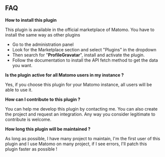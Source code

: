 ## FAQ

__How to install this plugin__

This plugin is available in the official marketplace of Matomo. You have to install the same way as other plugins

- Go to the administration panel
- Look for the Marketplace section and select "Plugins" in the dropdown
- Then search for "**ProfileGravatar**", install and activate the plugin.
- Follow the documentation to install the API fetch method to get the data you want.

__Is the plugin active for all Matomo users in my instance ?__

Yes, if you choose this plugin for your Matomo instance, all users will be able to use it.

__How can I contribute to this plugin ?__

You can help me develop this plugin by contacting me. You can also create the project and request an integration. Any way you consider legitimate to contribute is welcome.

__How long this plugin will be maintained ?__

As long as possible, I have many project to maintain, I'm the first user of this plugin and I use Matomo on many project, if I see errors, I'll patch this plugin faster as possible !
